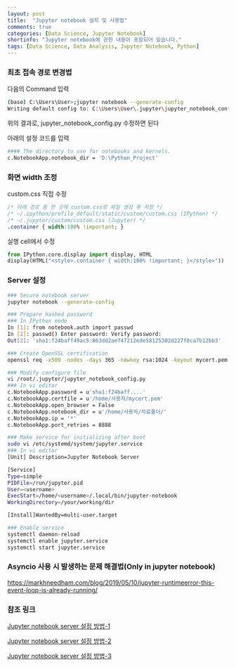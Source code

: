 ```yaml
---
layout: post
title:  "Jupyter notebook 설치 및 사용법"
comments: true
categories: [Data Science, Jupyter Notebook]
shortinfo: "Jupyter notebook에 관한 내용이 포함되어 있습니다."
tags: [Data Science, Data Analysis, Jupyter Notebook, Python]
---
```


### 최초 접속 경로 변경법

다음의 Command 입력
```bash
(base) C:\Users\User>;jupyter notebook --generate-config
Writing default config to: C:\Users\User\.jupyter\jupyter_notebook_config.py
```
위의 결과로, jupyter_notebook_config.py 수정하면 된다

아래의 설정 코드를 입력
```bash
#### The directory to use for notebooks and kernels.
c.NotebookApp.notebook_dir = 'D:\Python_Project'
```

### 화면 width 조정

custom.css 직접 수정
```css
/* 아래 경로 중 한 곳에 custom.css로 파일 생성 후 저장 */
/* ~/.ipython/profile_default/static/custom/custom.css (IPython) */
/* ~/.jupyter/custom/custom.css (Jupyter) */
.container { width:100% !important; }
```

실행 cell에서 수정
```python
from IPython.core.display import display, HTML
display(HTML("<style>.container { width:100% !important; }</style>"))
```

### Server 설정

```bash
### Secure notebook server
jupyter notebook --generate-config

### Prepare hashed password
### In IPython mode
In [1]: from notebook.auth import passwd 
In [2]: passwd() Enter password: Verify password: 
Out[2]: 'sha1:f24baff49ac5:863dd2ae747212ede58125302d227f0ca7b12bb3'

### Create OpenSSL certification
openssl req -x509 -nodes -days 365 -newkey rsa:1024 -keyout mycert.pem -out mycert.pem

### Modify configure file
vi /root/.jupyter/jupyter_notebook_config.py
### In vi editor
c.NotebookApp.password = u'sha1:f24baff....' 
c.NotebookApp.certfile = u'/home/사용자/mycert.pem'
c.NotebookApp.open_browser = False
c.NotebookApp.notebook_dir = u'/home/사용자/자료폴더/'
c.NotebookApp.ip = '*'
c.NotebookApp.port_retries = 8888

### Make service for initializing after boot
sudo vi /etc/systemd/system/jupyter.service
### In vi editor
[Unit] Description=Jupyter Notebook Server

[Service]
Type=simple
PIDFile=/run/jupyter.pid
User=<username>
ExecStart=/home/<username>/.local/bin/jupyter-notebook
WorkingDirectory=/your/working/dir

[Install]WantedBy=multi-user.target

### Enable service
systemctl daemon-reload
systemctl enable jupyter.service
systemctl start jupyter.service
```
### Asyncio 사용 시 발생하는 문제 해결법(Only in jupyter notebook)
https://markhneedham.com/blog/2019/05/10/jupyter-runtimeerror-this-event-loop-is-already-running/

### 참조 링크

[Jupyter notebook server 설정 방법-1](https://yongbeomkim.github.io/jupyter-server/)

[Jupyter notebook server 설정 방법-2](https://goodtogreate.tistory.com/entry/IPython-Notebook-%EC%84%A4%EC%B9%98%EB%B0%A9%EB%B2%95)

[Jupyter notebook server 설정 방법-3](https://medium.com/@GuruAtWork/jupyter-notebook-adding-certificates-for-ease-of-use-447f476b9112)